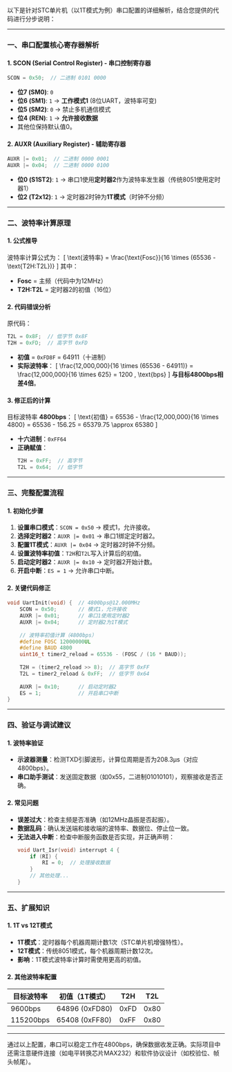 以下是针对STC单片机（以1T模式为例）串口配置的详细解析，结合您提供的代码进行分步说明：

---

### **一、串口配置核心寄存器解析**
#### **1. SCON (Serial Control Register) - 串口控制寄存器**
```c
SCON = 0x50;  // 二进制 0101 0000
```
- **位7 (SM0)**: `0`  
- **位6 (SM1)**: `1` → **工作模式1** (8位UART，波特率可变)
- **位5 (SM2)**: `0` → 禁止多机通信模式
- **位4 (REN)**: `1` → **允许接收数据**
- 其他位保持默认值0。

#### **2. AUXR (Auxiliary Register) - 辅助寄存器**
```c
AUXR |= 0x01;  // 二进制 0000 0001
AUXR |= 0x04;  // 二进制 0000 0100
```
- **位0 (S1ST2)**: `1` → 串口1使用**定时器2**作为波特率发生器（传统8051使用定时器1）
- **位2 (T2x12)**: `1` → 定时器2时钟为**1T模式**（时钟不分频）

---

### **二、波特率计算原理**
#### **1. 公式推导**
波特率计算公式为：
\[
\text{波特率} = \frac{\text{Fosc}}{16 \times (65536 - \text{T2H:T2L})}
\]
其中：
- **Fosc** = 主频（代码中为12MHz）
- **T2H:T2L** = 定时器2的初值（16位）

#### **2. 代码错误分析**
原代码：
```c
T2L = 0x8F;  // 低字节 0x8F
T2H = 0xFD;  // 高字节 0xFD
```
- **初值** = `0xFD8F` = 64911（十进制）
- **实际波特率**：
  \[
  \frac{12,000,000}{16 \times (65536 - 64911)} = \frac{12,000,000}{16 \times 625} = 1200 \, \text{bps}
  \]
  **与目标4800bps相差4倍**。

#### **3. 修正后的计算**
目标波特率 **4800bps**：
\[
\text{初值} = 65536 - \frac{12,000,000}{16 \times 4800} = 65536 - 156.25 = 65379.75 \approx 65380
\]
- **十六进制**：`0xFF64`
- **正确赋值**：
  ```c
  T2H = 0xFF;  // 高字节
  T2L = 0x64;  // 低字节
  ```

---

### **三、完整配置流程**
#### **1. 初始化步骤**
1. **设置串口模式**：`SCON = 0x50` → 模式1，允许接收。
2. **选择定时器2**：`AUXR |= 0x01` → 串口1绑定定时器2。
3. **配置1T模式**：`AUXR |= 0x04` → 定时器2时钟不分频。
4. **设置波特率初值**：`T2H`和`T2L`写入计算后的初值。
5. **启动定时器2**：`AUXR |= 0x10` → 定时器2开始计数。
6. **开启中断**：`ES = 1` → 允许串口中断。

#### **2. 关键代码修正**
```c
void UartInit(void) {  // 4800bps@12.000MHz
    SCON = 0x50;       // 模式1，允许接收
    AUXR |= 0x01;      // 串口1使用定时器2
    AUXR |= 0x04;      // 定时器2为1T模式
    
    // 波特率初值计算（4800bps）
    #define FOSC 12000000UL
    #define BAUD 4800
    uint16_t timer2_reload = 65536 - (FOSC / (16 * BAUD));
    
    T2H = (timer2_reload >> 8);  // 高字节 0xFF
    T2L = timer2_reload & 0xFF;  // 低字节 0x64
    
    AUXR |= 0x10;      // 启动定时器2
    ES = 1;            // 开启串口中断
}
```

---

### **四、验证与调试建议**
#### **1. 波特率验证**
- **示波器测量**：检测TXD引脚波形，计算位周期是否为208.3μs（对应4800bps）。
- **串口助手测试**：发送固定数据（如0x55，二进制01010101），观察接收是否正确。

#### **2. 常见问题**
- **误差过大**：检查主频是否准确（如12MHz晶振是否起振）。
- **数据乱码**：确认发送端和接收端的波特率、数据位、停止位一致。
- **无法进入中断**：检查中断服务函数是否实现，并正确声明：
  ```c
  void Uart_Isr(void) interrupt 4 {
      if (RI) {
          RI = 0;  // 处理接收数据
      }
      // 其他处理...
  }
  ```

---

### **五、扩展知识**
#### **1. 1T vs 12T模式**
- **1T模式**：定时器每个机器周期计数1次（STC单片机增强特性）。
- **12T模式**：传统8051模式，每个机器周期计数12次。
- **影响**：1T模式波特率计算时需使用更高的初值。

#### **2. 其他波特率配置**
| 目标波特率 | 初值（1T模式） | T2H | T2L |
|------------|----------------|-----|-----|
| 9600bps    | 64896 (0xFD80) | 0xFD| 0x80|
| 115200bps  | 65408 (0xFF80) | 0xFF| 0x80|

---

通过以上配置，串口可以稳定工作在4800bps，确保数据收发正确。实际项目中还需注意硬件连接（如电平转换芯片MAX232）和软件协议设计（如校验位、帧头帧尾）。